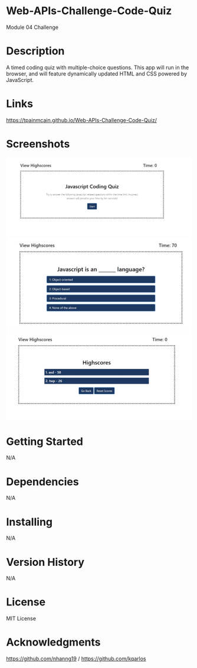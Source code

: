 # Web-APIs-Challenge-Code-Quiz
Module 04 Challenge

# Description
A timed coding quiz with multiple-choice questions. This app will run in the browser, and will feature dynamically updated HTML and CSS powered by JavaScript.

# Links
https://tpainmcain.github.io/Web-APIs-Challenge-Code-Quiz/

# Screenshots
![Alt text](/assets/images/jsq1.jpg?raw=true "Start Screen")
![Alt text](/assets/images/jsq2.jpg?raw=true "Quiz")
![Alt text](/assets/images/jsq3.jpg?raw=true "Highscores")

# Getting Started
N/A

# Dependencies
N/A

# Installing
N/A

# Version History
N/A

# License
MIT License

# Acknowledgments
https://github.com/nhanng19
/ https://github.com/kqarlos
